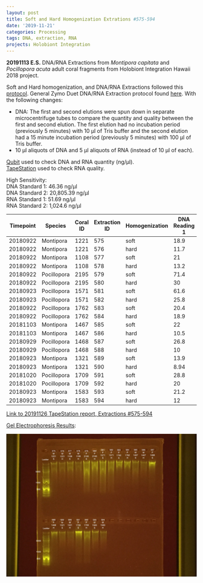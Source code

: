 ```yaml
---
layout: post
title: Soft and Hard Homogenization Extrations #575-594
date: '2019-11-21'
categories: Processing
tags: DNA, extraction, RNA
projects: Holobiont Integration
---
```


**20191113 E.S.**
DNA/RNA Extractions from *Montipora capitata* and *Pocillopora acuta* adult coral fragments from Holobiont Integration Hawaii 2018 project.  

Soft and Hard homogenization, and DNA/RNA Extractions followed this [protocol](https://github.com/emmastrand/EmmaStrand_Notebook/blob/master/_posts/2019-06-05-Soft-and-Hard-Homogenization-Protocol.md). General Zymo Duet DNA/RNA Extraction protocol found [here](https://github.com/emmastrand/EmmaStrand_Notebook/blob/master/_posts/2019-05-31-Zymo-Duet-RNA-DNA-Extraction-Protocol.md). With the following changes:  
- DNA: The first and second elutions were spun down in separate microcentrifuge tubes to compare the quantity and quality between the first and second elution. The first elution had no incubation period (previously 5 minutes) with 10 μl of Tris buffer and the second elution had a 15 minute incubation period (previously 5 minutes) with 100 μl of Tris buffer.  
- 10 μl aliquots of DNA and 5 μl aliquots of RNA (instead of 10 μl of each).  


[Qubit](https://github.com/emmastrand/EmmaStrand_Notebook/blob/master/_posts/2019-05-31-Qubit-Protocol.md) used to check DNA and RNA quantity (ng/μl).  
[TapeStation](https://github.com/emmastrand/EmmaStrand_Notebook/blob/master/_posts/2019-05-31-TapeStation-Protocol.md) used to check RNA quality.

High Sensitivity:  
DNA Standard 1:  46.36 ng/μl  
DNA Standard 2:  20,805.39 ng/μl  
RNA Standard 1:  51.69 ng/μl  
RNA Standard 2:  1,024.6 ng/μl

| Timepoint | Species     | Coral ID | Extraction ID | Homogenization | DNA Reading 1 | DNA Reading 2 | Average DNA ng/μl | RNA Reading 1 | RNA Reading 2 | Average RNA ng/μl | RIN |
|-----------|-------------|----------|---------------|----------------|---------------|---------------|-------------------|---------------|---------------|-------------------|-----|
| 20180922  | Montipora   | 1221     | 575           | soft           | 18.9          | 18.7          | 18.8              | 18.9          | 19            | 18.95             | 8.4 |
| 20180922  | Montipora   | 1221     | 576           | hard           | 11.7          | 11.6          | 11.65             | 8.34          | 8.34          | 8.34              | NA  |
| 20180922  | Montipora   | 1108     | 577           | soft           | 21            | 20.8          | 20.9              | 10.9          | 10.9          | 10.9              | 8.7 |
| 20180922  | Montipora   | 1108     | 578           | hard           | 13.2          | 13.1          | 13.15             | 6.28          | 6.24          | 6.26              | NA  |
| 20180922  | Pocillopora | 2195     | 579           | soft           | 71.4          | 71.2          | 71.3              | 38.4          | 38.2          | 38.3              | 8.3 |
| 20180922  | Pocillopora | 2195     | 580           | hard           | 30            | 30            | 30                | 16.4          | 16.4          | 16.4              | NA  |
| 20180923  | Pocillopora | 1571     | 581           | soft           | 61.6          | 61.4          | 61.5              | 29.2          | 29.2          | 29.2              | 8.2 |
| 20180923  | Pocillopora | 1571     | 582           | hard           | 25.8          | 25.6          | 25.7              | 18.4          | 18.4          | 18.4              | NA  |
| 20180922  | Pocillopora | 1762     | 583           | soft           | 20.4          | 20.4          | 20.4              | 16.7          | 16.8          | 16.75             | 9.1 |
| 20180922  | Pocillopora | 1762     | 584           | hard           | 18.9          | 18.8          | 18.85             | 14.6          | 14.6          | 14.6              | NA  |
| 20181103  | Montipora   | 1467     | 585           | soft           | 22            | 22            | 22                | 8.4           | 8.34          | 8.37              | 8.6 |
| 20181103  | Montipora   | 1467     | 586           | hard           | 10.5          | 10.5          | 10.5              | 4.6           | 4.8           | 4.7               | NA  |
| 20180929  | Pocillopora | 1468     | 587           | soft           | 26.8          | 26.8          | 26.8              | 35.8          | 35.8          | 35.8              | 8.4 |
| 20180929  | Pocillopora | 1468     | 588           | hard           | 10            | 10            | 10                | 18.7          | 18.7          | 18.7              | NA  |
| 20180923  | Montipora   | 1321     | 589           | soft           | 13.9          | 13.8          | 13.85             | 14            | 13.9          | 13.95             | 9.3 |
| 20180923  | Montipora   | 1321     | 590           | hard           | 8.94          | 8.9           | 8.92              | **            | **            | **                | NA  |
| 20181020  | Pocillopora | 1709     | 591           | soft           | 28.8          | 28.8          | 28.8              | 44            | 44            | 44                | 8.9 |
| 20181020  | Pocillopora | 1709     | 592           | hard           | 20            | 20            | 20                | 21.6          | 21.4          | 21.5              | NA  |
| 20180923  | Montipora   | 1583     | 593           | soft           | 21.2          | 21.2          | 21.2              | 11            | 11.1          | 11.05             | 8.9 |
| 20180923  | Montipora   | 1583     | 594           | hard           | 12            | 12            | 12                | 6.38          | 6.42          | 6.4               | NA  |

[Link to 20191126 TapeStation report, Extractions #575-594](https://github.com/emmastrand/EmmaStrand_Notebook/blob/master/TapeStation/2019-11-26%20-%2014.05.02.pdf)

[Gel Electrophoresis Results](https://github.com/emmastrand/EmmaStrand_Notebook/blob/master/_posts/2019-07-16-Gel-Electrophoresis-Protocol.md):

![20191122 Extractions #575-594](https://github.com/emmastrand/EmmaStrand_Notebook/blob/master/images/20191122.jpg?raw=true)
